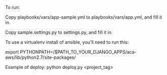 To run:

  Copy playbooks/vars/app-sample.yml to playbooks/vars/app.yml, and fill it in.

  Copy sample.settings.py to settings.py, and fill it in.

To use a virtualenv install of ansible, you'll need to run this:

  export PYTHONPATH=/$PATH_TO_YOUR_DJANGO_APPS/aca-aws/lib/python2.7/site-packages/

Example of deploy:
  python deploy.py <project_tag>
